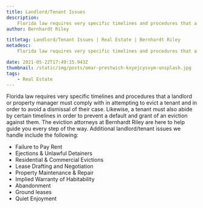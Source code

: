 ```yaml
---
title: Landlord/Tenant Issues
description:
    Florida law requires very specific timelines and procedures that a landlord or property manager must comply with in attempting to evict a tenant and in order to avoid a dismissal of their case.
author: Bernhardt Riley

titletag: Landlord/Tenant Issues | Real Estate | Bernhardt Riley
metadesc:
    Florida law requires very specific timelines and procedures that a landlord or property manager must comply with in attempting to evict a tenant and in order to avoid a dismissal of their case.

date: 2021-05-22T17:49:15.943Z
thumbnail: /static/img/posts/omar-prestwich-kxyejcysvym-unsplash.jpg
tags:
    - Real Estate
---
```


Florida law requires very specific timelines and procedures that a landlord or property manager must comply with in attempting to evict a tenant and in order to avoid a dismissal of their case.
Likewise, a tenant must also abide by certain timelines in order to prevent a default and grant of an eviction against them. The eviction attorneys at Bernhardt Riley are here to help guide you every
step of the way. Additional landlord/tenant issues we handle include the following:

-   Failure to Pay Rent
-   Ejections & Unlawful Detainers
-   Residential & Commercial Evictions
-   Lease Drafting and Negotiation
-   Property Maintenance & Repair
-   Implied Warranty of Habitability
-   Abandonment
-   Ground leases
-   Quiet Enjoyment

